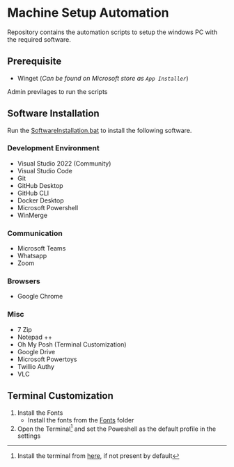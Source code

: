 # Machine Setup Automation
Repository contains the automation scripts to setup the windows PC with the required software.

## Prerequisite
- Winget (_Can be found on Microsoft store as `App Installer`_)

Admin previlages to run the scripts

## Software Installation
Run the [SoftwareInstallation.bat](SoftwareInstallations.bat) to install the following software.
### Development Environment
- Visual Studio 2022 (Community)
- Visual Studio Code
- Git
- GitHub Desktop
- GitHub CLI
- Docker Desktop
- Microsoft Powershell
- WinMerge

### Communication
- Microsoft Teams
- Whatsapp
- Zoom

### Browsers
- Google Chrome

### Misc
- 7 Zip
- Notepad ++
- Oh My Posh (Terminal Customization)
- Google Drive
- Microsoft Powertoys
- Twillio Authy 
- VLC

## Terminal Customization
1. Install the Fonts
    - Install the fonts from the [Fonts](./Fonts/CascadiaCode/) folder
2. Open the Terminal[^1] and set the Poweshell as the default profile in the settings
    [^1]: Install the terminal from [here](https://github.com/microsoft/terminal/releases), if not present by default
